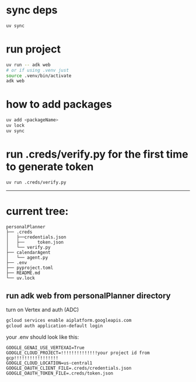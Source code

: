 # sync deps 
```bash
uv sync
```
# run project 
```bash
uv run -- adk web 
# or if using .venv just 
source .venv/bin/activate 
adk web
```
# how to add packages
```bash
uv add <packageName>
uv lock
uv sync
```
# run .creds/verify.py for the first time to generate token
```bash
uv run .creds/verify.py
```
---
# current tree:
```
personalPlanner
├── .creds
│   ├──credentials.json
│   ├──     token.json              
│   └── verify.py
├── calendarAgent
│   └── agent.py
├── .env
├── pyproject.toml
├── README.md
└── uv.lock
```
run adk web from personalPlanner directory
--- 
turn on Vertex and auth (ADC)
```bash
gcloud services enable aiplatform.googleapis.com
gcloud auth application-default login
```
your .env should look like this:
```
GOOGLE_GENAI_USE_VERTEXAI=True
GOOGLE_CLOUD_PROJECT=!!!!!!!!!!!!!!your project id from gcp!!!!!!!!!!!!!!!!!
GOOGLE_CLOUD_LOCATION=us-central1
GOOGLE_OAUTH_CLIENT_FILE=.creds/credentials.json
GOOGLE_OAUTH_TOKEN_FILE=.creds/token.json
```

